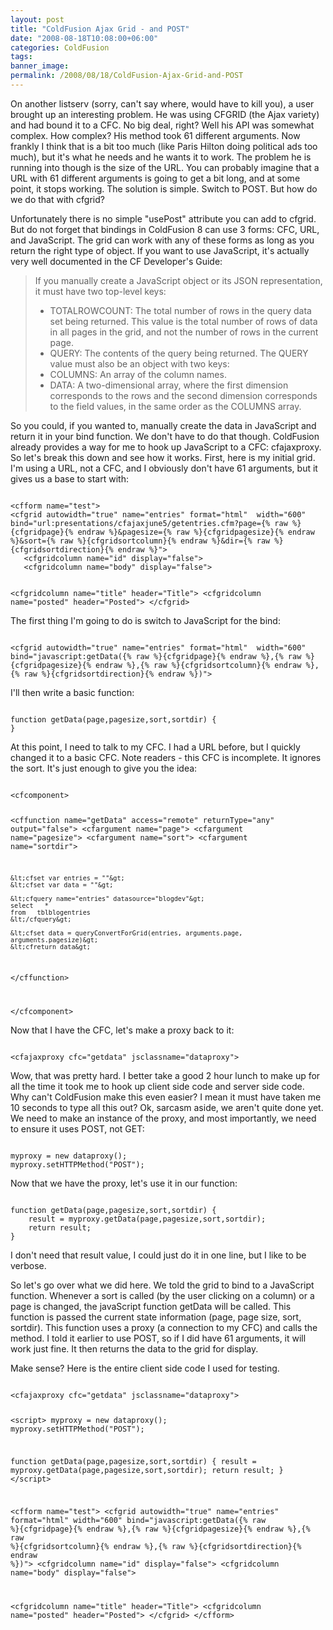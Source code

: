 ```yaml
---
layout: post
title: "ColdFusion Ajax Grid - and POST"
date: "2008-08-18T10:08:00+06:00"
categories: ColdFusion 
tags: 
banner_image: 
permalink: /2008/08/18/ColdFusion-Ajax-Grid-and-POST
---
```


On another listserv (sorry, can't say where, would have to kill you), a user brought up an interesting problem. He was using CFGRID (the Ajax variety) and had bound it to a CFC. No big deal, right? Well his API was somewhat complex. How complex? His method took 61 different arguments. Now frankly I think that is a bit too much (like Paris Hilton doing political ads too much), but it's what he needs and he wants it to work. The problem he is running into though is the size of the URL. You can probably imagine that a URL with 61 different arguments is going to get a bit long, and at some point, it stops working. The solution is simple. Switch to POST. But how do we do that with cfgrid?
<!--more-->
Unfortunately there is no simple "usePost" attribute you can add to cfgrid. But do not forget that bindings in ColdFusion 8 can use 3 forms: CFC, URL, and JavaScript. The grid can work with any of these forms as long as you return the right type of object. If you want to use JavaScript, it's actually very well documented in the CF Developer's Guide:

<blockquote>
<p>
If you manually create a JavaScript object or its JSON representation, it must have two top-level keys:
<ul>
<li>TOTALROWCOUNT: The total number of rows in the query data set being returned. This value is the total number
of rows of data in all pages in the grid, and not the number of rows in the current page.
<li>QUERY: The contents of the query being returned. The QUERY value must also be an object with two keys:
<li>COLUMNS: An array of the column names.
<li>DATA: A two-dimensional array, where the first dimension corresponds to the rows and the second
dimension corresponds to the field values, in the same order as the COLUMNS array.
</ul>
</p>
</blockquote>

So you could, if you wanted to, manually create the data in JavaScript and return it in your bind function. We don't have to do that though. ColdFusion already provides a way for me to hook up JavaScript to a CFC: cfajaxproxy. So let's break this down and see how it works. First, here is my initial grid. I'm using a URL, not a CFC, and I obviously don't have 61 arguments, but it gives us a base to start with:

<code>
&lt;cfform name="test"&gt;
&lt;cfgrid autowidth="true" name="entries" format="html"  width="600" bind="url:presentations/cfajaxjune5/getentries.cfm?page={% raw %}{cfgridpage}{% endraw %}&pagesize={% raw %}{cfgridpagesize}{% endraw %}&sort={% raw %}{cfgridsortcolumn}{% endraw %}&dir={% raw %}{cfgridsortdirection}{% endraw %}"&gt;
   &lt;cfgridcolumn name="id" display="false"&gt;
   &lt;cfgridcolumn name="body" display="false"&gt;

   &lt;cfgridcolumn name="title" header="Title"&gt;
   &lt;cfgridcolumn name="posted" header="Posted"&gt;
&lt;/cfgrid&gt;
</code>

The first thing I'm going to do is switch to JavaScript for the bind:

<code>
&lt;cfgrid autowidth="true" name="entries" format="html"  width="600" bind="javascript:getData({% raw %}{cfgridpage}{% endraw %},{% raw %}{cfgridpagesize}{% endraw %},{% raw %}{cfgridsortcolumn}{% endraw %},{% raw %}{cfgridsortdirection}{% endraw %})"&gt;
</code>

I'll then write a basic function:

<code>
function getData(page,pagesize,sort,sortdir) {
}
</code>

At this point, I need to talk to my CFC. I had a URL before, but I quickly changed it to a basic CFC. Note readers - this CFC is incomplete. It ignores the sort. It's just enough to give you the idea:

<code>
&lt;cfcomponent&gt;
	
&lt;cffunction name="getData" access="remote" returnType="any" output="false"&gt;
	&lt;cfargument name="page"&gt;
	&lt;cfargument name="pagesize"&gt;
	&lt;cfargument name="sort"&gt;
	&lt;cfargument name="sortdir"&gt;
		
	&lt;cfset var entries = ""&gt;
	&lt;cfset var data = ""&gt;
		
	&lt;cfquery name="entries" datasource="blogdev"&gt;
	select   *
	from   tblblogentries
	&lt;/cfquery&gt;

	&lt;cfset data = queryConvertForGrid(entries, arguments.page, arguments.pagesize)&gt;
	&lt;cfreturn data&gt;
&lt;/cffunction&gt;

		
&lt;/cfcomponent&gt;
</code>

Now that I have the CFC, let's make a proxy back to it:

<code>
&lt;cfajaxproxy cfc="getdata" jsclassname="dataproxy"&gt;
</code>

Wow, that was pretty hard. I better take a good 2 hour lunch to make up for all the time it took me to hook up client side code and server side code. Why can't ColdFusion make this even easier? I mean it must have taken me 10 seconds to type all this out? Ok, sarcasm aside, we aren't quite done yet. We need to make an instance of the proxy, and most importantly, we need to ensure it uses POST, not GET:

<code>
myproxy = new dataproxy();
myproxy.setHTTPMethod("POST");
</code>

Now that we have the proxy, let's use it in our function:

<code>
function getData(page,pagesize,sort,sortdir) {
	result = myproxy.getData(page,pagesize,sort,sortdir);
	return result;
}
</code>

I don't need that result value, I could just do it in one line, but I like to be verbose. 

So let's go over what we did here. We told the grid to bind to a JavaScript function. Whenever a sort is called (by the user clicking on a column) or a page is changed, the javaScript function getData will be called. This function is passed the current state information (page, page size, sort, sortdir). This function uses a proxy (a connection to my CFC) and calls the method. I told it earlier to use POST, so if I did have 61 arguments, it will work just fine. It then returns the data to the grid for display.

Make sense? Here is the entire client side code I used for testing. 

<code>
&lt;cfajaxproxy cfc="getdata" jsclassname="dataproxy"&gt;
	
&lt;script&gt;
myproxy = new dataproxy();
myproxy.setHTTPMethod("POST");

function getData(page,pagesize,sort,sortdir) {
	result = myproxy.getData(page,pagesize,sort,sortdir);
	return result;
}
&lt;/script&gt;

&lt;cfform name="test"&gt;
&lt;cfgrid autowidth="true" name="entries" format="html"  width="600" bind="javascript:getData({% raw %}{cfgridpage}{% endraw %},{% raw %}{cfgridpagesize}{% endraw %},{% raw %}{cfgridsortcolumn}{% endraw %},{% raw %}{cfgridsortdirection}{% endraw %})"&gt;
   &lt;cfgridcolumn name="id" display="false"&gt;
   &lt;cfgridcolumn name="body" display="false"&gt;

   &lt;cfgridcolumn name="title" header="Title"&gt;
   &lt;cfgridcolumn name="posted" header="Posted"&gt;
&lt;/cfgrid&gt;
&lt;/cfform&gt;
</code>